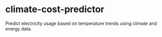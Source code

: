 # climate-cost-predictor
 Predict electricity usage based on temperature trends using climate and energy data.
